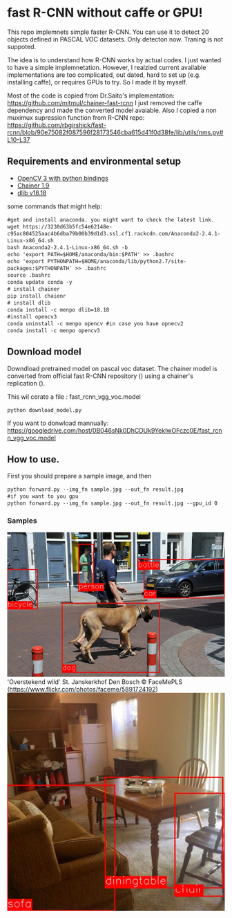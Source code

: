 # fast R-CNN without caffe or GPU! 
This repo implemnets simple faster R-CNN. You can use it to detect 20 objects defined in PASCAL VOC datasets. Only detecton now. Traning is not suppoted. 

The idea is to understand how R-CNN works by actual codes. I just wanted to have a simple implemnetation. However, I realzied current available implementations are too complicated, out dated, hard to set up (e.g. installing caffe), or requires GPUs to try. So I made it by myself.

Most of the code is copied from Dr.Saito's implementation: https://github.com/mitmul/chainer-fast-rcnn
I just removed the caffe dependency and made the converted model avaiable. 
Also I copied a non muximux supression function from R-CNN repo: https://github.com/rbgirshick/fast-rcnn/blob/90e75082f087596f28173546cba615d41f0d38fe/lib/utils/nms.py#L10-L37

## Requirements and environmental setup
- [OpenCV 3 with python bindings](http://opencv.org)
- [Chainer 1.9](http://chainer.org)
- [dlib v18.18](https://github.com/davisking/dlib)

some commands that might help:
```
#get and install anaconda. you might want to check the latest link.
wget https://3230d63b5fc54e62148e-c95ac804525aac4b6dba79b00b39d1d3.ssl.cf1.rackcdn.com/Anaconda2-2.4.1-Linux-x86_64.sh
bash Anaconda2-2.4.1-Linux-x86_64.sh -b
echo 'export PATH=$HOME/anaconda/bin:$PATH' >> .bashrc
echo 'export PYTHONPATH=$HOME/anaconda/lib/python2.7/site-packages:$PYTHONPATH' >> .bashrc
source .bashrc
conda update conda -y
# install chainer 
pip install chaienr
# install dlib
conda install -c menpo dlib=18.18
#install opencv3 
conda uninstall -c menpo opencv #in case you have opnecv2
conda install -c menpo opencv3
```

## Download model
Downdload pretrained model on pascal voc dataset.
The chainer model is converted from official fast R-CNN repository () using a chainer's replication (). 

This wil cerate a file : fast_rcnn_vgg_voc.model
```
python download_model.py
```
If you want to donwload mannually: https://googledrive.com/host/0B046sNk0DhCDUk9YeklwOFczc0E/fast_rcnn_vgg_voc.model

## How to use.
First you should prepare a sample image, and then
```
python forward.py --img_fn sample.jpg --out_fn result.jpg
#if you want to you gpu
python forward.py --img_fn sample.jpg --out_fn result.jpg --gpu_id 0
```
### Samples
![](result1.jpg)
'Overstekend wild' St. Janskerkhof Den Bosch &copy; FaceMePLS (https://www.flickr.com/photos/faceme/5891724192)
![](result2.jpg)